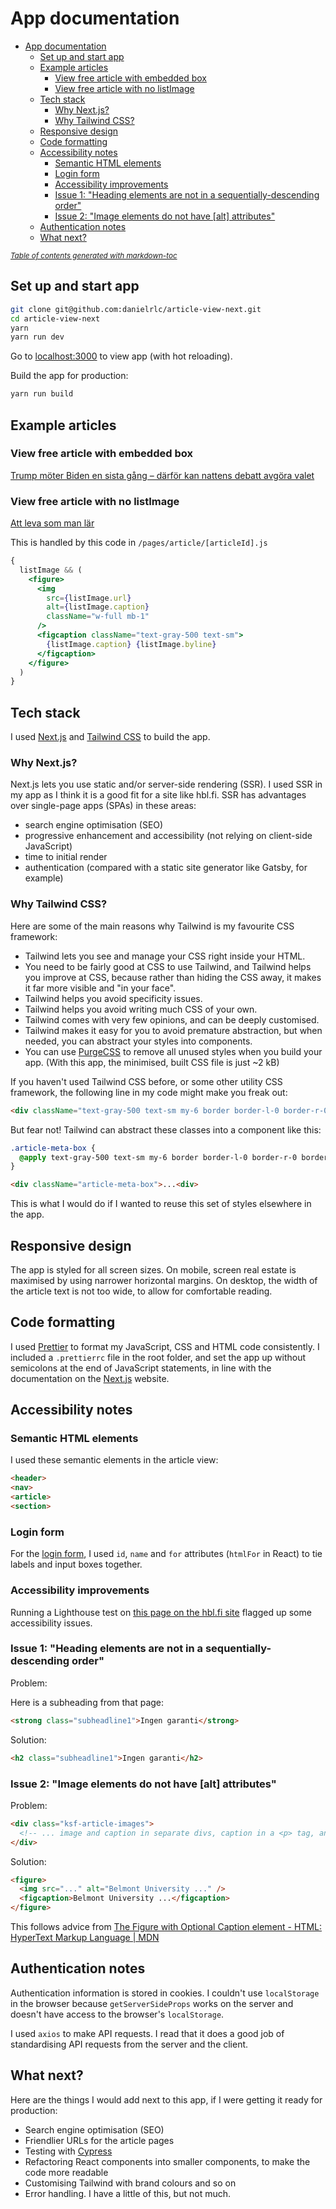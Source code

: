 # App documentation

- [App documentation](#app-documentation)
  * [Set up and start app](#set-up-and-start-app)
  * [Example articles](#example-articles)
    + [View free article with embedded box](#view-free-article-with-embedded-box)
    + [View free article with no listImage](#view-free-article-with-no-listimage)
  * [Tech stack](#tech-stack)
    + [Why Next.js?](#why-nextjs-)
    + [Why Tailwind CSS?](#why-tailwind-css-)
  * [Responsive design](#responsive-design)
  * [Code formatting](#code-formatting)
  * [Accessibility notes](#accessibility-notes)
    + [Semantic HTML elements](#semantic-html-elements)
    + [Login form](#login-form)
    + [Accessibility improvements](#accessibility-improvements)
    + [Issue 1: "Heading elements are not in a sequentially-descending order"](#issue-1---heading-elements-are-not-in-a-sequentially-descending-order-)
    + [Issue 2: "Image elements do not have [alt] attributes"](#issue-2---image-elements-do-not-have--alt--attributes-)
  * [Authentication notes](#authentication-notes)
  * [What next?](#what-next-)

<small><i><a href='http://ecotrust-canada.github.io/markdown-toc/'>Table of contents generated with markdown-toc</a></i></small>

## Set up and start app

```bash
git clone git@github.com:danielrlc/article-view-next.git
cd article-view-next
yarn
yarn run dev
```

Go to [localhost:3000](http://localhost:3000/) to view app (with hot reloading).

Build the app for production:

```bash
yarn run build
```

## Example articles

### View free article with embedded box

[Trump möter Biden en sista gång – därför kan nattens debatt avgöra valet](http://localhost:3000/article/a6282b95-e620-4040-87d1-731fed85a7d6)

### View free article with no listImage

[Att leva som man lär](http://localhost:3000/article/f0626495-f2ac-4220-9892-44086b12acb5)

This is handled by this code in `/pages/article/[articleId].js`

```jsx
{
  listImage && (
    <figure>
      <img
        src={listImage.url}
        alt={listImage.caption}
        className="w-full mb-1"
      />
      <figcaption className="text-gray-500 text-sm">
        {listImage.caption} {listImage.byline}
      </figcaption>
    </figure>
  )
}
```

## Tech stack

I used [Next.js](https://nextjs.org/) and [Tailwind CSS](https://tailwindcss.com/) to build the app.

### Why Next.js?

Next.js lets you use static and/or server-side rendering (SSR). I used SSR in my app as I think it is a good fit for a site like hbl.fi. SSR has advantages over single-page apps (SPAs) in these areas:
- search engine optimisation (SEO)
- progressive enhancement and accessibility (not relying on client-side JavaScript)
- time to initial render
- authentication (compared with a static site generator like Gatsby, for example)

### Why Tailwind CSS?

Here are some of the main reasons why Tailwind is my favourite CSS framework:
- Tailwind lets you see and manage your CSS right inside your HTML.
- You need to be fairly good at CSS to use Tailwind, and Tailwind helps you improve at CSS, because rather than hiding the CSS away, it makes it far more visible and "in your face".
- Tailwind helps you avoid specificity issues.
- Tailwind helps you avoid writing much CSS of your own.
- Tailwind comes with very few opinions, and can be deeply customised.
- Tailwind makes it easy for you to avoid premature abstraction, but when needed, you can abstract your styles into components.
- You can use [PurgeCSS](https://purgecss.com/) to remove all unused styles when you build your app. (With this app, the minimised, built CSS file is just ~2 kB)

If you haven't used Tailwind CSS before, or some other utility CSS framework, the following line in my code might make you freak out:

```html
<div className="text-gray-500 text-sm my-6 border border-l-0 border-r-0 border-gray-300 py-2 flex justify-between">...</div>
```

But fear not! Tailwind can abstract these classes into a component like this:

```css
.article-meta-box {
  @apply text-gray-500 text-sm my-6 border border-l-0 border-r-0 border-gray-300 py-2 flex justify-between;
}
```

```html
<div className="article-meta-box">...<div>
```

This is what I would do if I wanted to reuse this set of styles elsewhere in the app.

## Responsive design

The app is styled for all screen sizes. On mobile, screen real estate is maximised by using narrower horizontal margins. On desktop, the width of the article text is not too wide, to allow for comfortable reading.

## Code formatting

I used [Prettier](https://prettier.io/) to format my JavaScript, CSS and HTML code consistently. I included a `.prettierrc` file in the root folder, and set the app up without semicolons at the end of JavaScript statements, in line with the documentation on the [Next.js](https://nextjs.org/) website.

## Accessibility notes

### Semantic HTML elements

I used these semantic elements in the article view:

```html
<header>
<nav>
<article>
<section>
```

### Login form

For the [login form](http://localhost:3000/login), I used `id`, `name` and `for` attributes (`htmlFor` in React) to tie labels and input boxes together.

### Accessibility improvements

Running a Lighthouse test on [this page on the hbl.fi site](https://www.hbl.fi/artikel/sista-debatten-trump-biden-kan-avgora-valet-vagmastarstaterna-har-overraskat-forr/) flagged up some accessibility issues.

### Issue 1: "Heading elements are not in a sequentially-descending order"

Problem:

Here is a subheading from that page:

```html
<strong class="subheadline1">Ingen garanti</strong>
```

Solution:

```html
<h2 class="subheadline1">Ingen garanti</h2>
```

### Issue 2: "Image elements do not have [alt] attributes"

Problem:

```html
<div class="ksf-article-images">
  <!-- ... image and caption in separate divs, caption in a <p> tag, and missing alt attribute ... -->
</div>
```

Solution:

```html
<figure>
  <img src="..." alt="Belmont University ..." />
  <figcaption>Belmont University ...</figcaption>
</figure>
```

This follows advice from [The Figure with Optional Caption element - HTML: HyperText Markup Language | MDN](https://developer.mozilla.org/en-US/docs/Web/HTML/Element/figure)

## Authentication notes

Authentication information is stored in cookies. I couldn't use `localStorage` in the browser because `getServerSideProps` works on the server and doesn't have access to the browser's `localStorage`.

I used `axios` to make API requests. I read that it does a good job of standardising API requests from the server and the client.

## What next?

Here are the things I would add next to this app, if I were getting it ready for production:
- Search engine optimisation (SEO)
- Friendlier URLs for the article pages
- Testing with [Cypress](https://www.cypress.io/)
- Refactoring React components into smaller components, to make the code more readable
- Customising Tailwind with brand colours and so on
- Error handling. I have a little of this, but not much.
